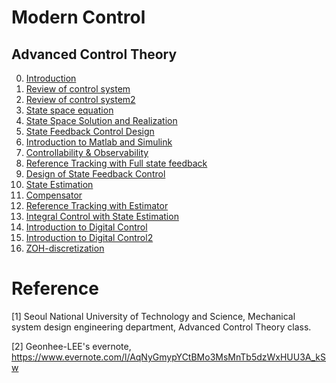 # Modern Control

## Advanced Control Theory

0. [Introduction](https://github.com/Geonhee-LEE/control/blob/master/Modern%20Control/Introduction.md)
1. [Review of control system](https://www.evernote.com/l/AqMmHnQaBqpMSqvNUuPjchDWs5GDDrzCIYA)
2. [Review of control system2](https://www.evernote.com/l/AqOpaI7mKqxPZavQja7zQjBCimyg_p06N5Y)
3. [State space equation](https://www.evernote.com/l/AqOhoO0mXaRFUYEM0WKI1KJHc-IOHIOOOH8)
4. [State Space Solution and Realization](https://www.evernote.com/l/AqMpe_wRlfNAoYktKWHUCFi9cRqMxUanBII)
5. [State Feedback Control Design](https://www.evernote.com/l/AqOfkuxAvW5F0LUZ6RrwhC9cNAii_lgoMmM)
6. [Introduction to Matlab and Simulink](https://github.com/Geonhee-LEE/control/blob/master/Modern%20Control/Introduction%20to%20Matlab%20and%20Simulink.md)
7. [Controllability & Observability](https://www.evernote.com/l/AqOe_BpFP7BMtbt3BrO0Wjbl5VdqM9uxsPc)
8. [Reference Tracking with Full state feedback](https://www.evernote.com/l/AqP_Xv-eVsZKtJdWqzHHfxD8ykyswpoLk1I)
9. [Design of State Feedback Control](https://www.evernote.com/l/AqN1mGCgQ_ZO5qZrhLvsYBQcLE-1Mj773NE)
10. [State Estimation](https://github.com/Geonhee-LEE/control/blob/master/Modern%20Control/State%20Estimation.md)
11. [Compensator](https://github.com/Geonhee-LEE/control/blob/master/Modern%20Control/Compensator.md)
12. [Reference Tracking with Estimator](https://github.com/Geonhee-LEE/control/blob/master/Modern%20Control/Reference%20Tracking%20with%20Estimator.md)
13. [Integral Control with State Estimation](https://github.com/Geonhee-LEE/control/blob/master/Modern%20Control/Integral%20Control%20with%20State%20Estimation.md)
14. [Introduction to Digital Control](https://github.com/Geonhee-LEE/control/blob/master/Modern%20Control/Introduction%20to%20Digital%20Control.md)
15. [Introduction to Digital Control2](https://github.com/Geonhee-LEE/control/blob/master/Modern%20Control/Review%20of%20control%20system2.md)
16. [ZOH-discretization](https://github.com/Geonhee-LEE/control/blob/master/Modern%20Control/ZOH-discretization.md)




# Reference
[1] Seoul National University of Technology and Science, Mechanical system design engineering department, Advanced Control Theory class.

[2] Geonhee-LEE's evernote, https://www.evernote.com/l/AqNyGmypYCtBMo3MsMnTb5dzWxHUU3A_kSw
